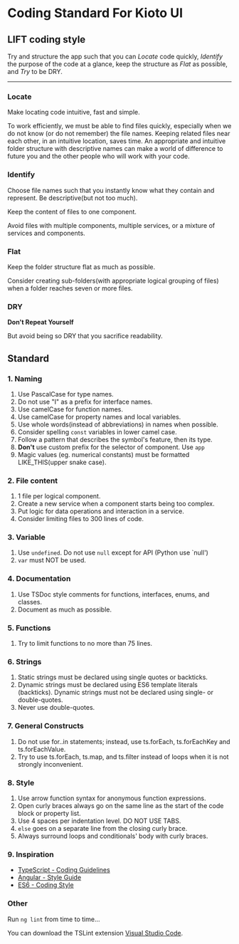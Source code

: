 # Coding Standard For Kioto UI

## LIFT coding style

Try and structure the app such that you can *Locate* code quickly, *Identify* the purpose of the code at a glance, keep the structure as *Flat* as possible, and *Try* to be DRY.

---

### Locate

Make locating code intuitive, fast and simple.

To work efficiently, we must be able to find files quickly, especially when we do not know (or do not remember) the file names.
Keeping related files near each other, in an intuitive location, saves time.
An appropriate and intuitive folder structure with descriptive names can make a world of difference to future you and the other people who will work with your code.

### Identify

Choose file names such that you instantly know what they contain and represent. Be descriptive(but not too much).

Keep the content of files to one component.

Avoid files with multiple components, multiple services, or a mixture of services and components.

### Flat

Keep the folder structure flat as much as possible.

Consider creating sub-folders(with appropriate logical grouping of files) when a folder reaches seven or more files.

### DRY

__Don't Repeat Yourself__

But avoid being so DRY that you sacrifice readability.

## Standard

### 1. Naming

 1. Use PascalCase for type names.
 2. Do not use "I" as a prefix for interface names.
 3. Use camelCase for function names.
 4. Use camelCase for property names and local variables.
 5. Use whole words(instead of abbreviations) in names when possible.
 6. Consider spelling `const` variables in lower camel case.
 7. Follow a pattern that describes the symbol's feature, then its type.
 8. __Don't__ use custom prefix for the selector of component. Use `app`
 9. Magic values (eg. numerical constants) must be formatted LIKE_THIS(upper snake case).

### 2. File content

 1. 1 file per logical component.
 2. Create a new service when a component starts being too complex.
 3. Put logic for data operations and interaction in a service.
 4. Consider limiting files to 300 lines of code.

### 3. Variable

 1. Use `undefined`. Do not use `null` except for API (Python use `null')
 2. `var` must NOT be used.

### 4. Documentation

 1. Use TSDoc style comments for functions, interfaces, enums, and classes.
 2. Document as much as possible.

### 5. Functions

 1. Try to limit functions to no more than 75 lines.

### 6. Strings

 1. Static strings must be declared using single quotes or backticks.
 2. Dynamic strings must be declared using ES6 template literals (backticks). Dynamic strings must not be declared using single- or double-quotes.
 3. Never use double-quotes.

### 7. General Constructs

 1. Do not use for..in statements; instead, use ts.forEach, ts.forEachKey and ts.forEachValue.
 2. Try to use ts.forEach, ts.map, and ts.filter instead of loops when it is not strongly inconvenient.

### 8. Style

 1. Use arrow function syntax for anonymous function expressions.
 2. Open curly braces always go on the same line as the start of the code block or property list.
 3. Use 4 spaces per indentation level. DO NOT USE TABS.
 4. `else` goes on a separate line from the closing curly brace.
 5. Always surround loops and conditionals' body with curly braces.

### 9. Inspiration

* [TypeScript - Coding Guidelines](https://github.com/Microsoft/TypeScript/wiki/Coding-guidelines)
* [Angular - Style Guide](https://angular.io/guide/styleguide)
* [ES6 - Coding Style](https://github.com/elierotenberg/coding-styles/blob/master/es6.md)

### Other

Run `ng lint` from time to time...

You can download the TSLint extension [Visual Studio Code](https://code.visualstudio.com/).
